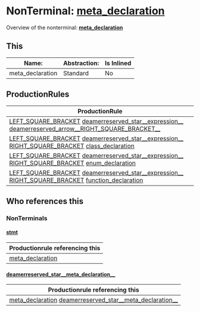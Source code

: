 # NonTerminal: **[meta_declaration](./meta_declaration.md)**

Overview of the nonterminal: **[meta_declaration](./meta_declaration.md)**



## This

| Name:                | Abstraction:    | Is Inlined |
| -------------------- | --------------- | ---------- |
| meta_declaration | Standard | No |



## ProductionRules

| ProductionRule |
| ---- |
| [LEFT_SQUARE_BRACKET](./../Lexicon/LEFT_SQUARE_BRACKET.md) [deamerreserved_star__expression__](./deamerreserved_star__expression__.md) [deamerreserved_arrow__RIGHT_SQUARE_BRACKET__](./deamerreserved_arrow__RIGHT_SQUARE_BRACKET__.md)  |
| [LEFT_SQUARE_BRACKET](./../Lexicon/LEFT_SQUARE_BRACKET.md) [deamerreserved_star__expression__](./deamerreserved_star__expression__.md) [RIGHT_SQUARE_BRACKET](./../Lexicon/RIGHT_SQUARE_BRACKET.md) [class_declaration](./class_declaration.md)  |
| [LEFT_SQUARE_BRACKET](./../Lexicon/LEFT_SQUARE_BRACKET.md) [deamerreserved_star__expression__](./deamerreserved_star__expression__.md) [RIGHT_SQUARE_BRACKET](./../Lexicon/RIGHT_SQUARE_BRACKET.md) [enum_declaration](./enum_declaration.md)  |
| [LEFT_SQUARE_BRACKET](./../Lexicon/LEFT_SQUARE_BRACKET.md) [deamerreserved_star__expression__](./deamerreserved_star__expression__.md) [RIGHT_SQUARE_BRACKET](./../Lexicon/RIGHT_SQUARE_BRACKET.md) [function_declaration](./function_declaration.md)  |




## Who references this

### NonTerminals


#### [stmt](./../Grammar/stmt.md)

| Productionrule referencing this                      |
| ---------------------------------------------------- |
| [meta_declaration](./meta_declaration.md)  |


#### [deamerreserved_star__meta_declaration__](./../Grammar/deamerreserved_star__meta_declaration__.md)

| Productionrule referencing this                      |
| ---------------------------------------------------- |
| [meta_declaration](./meta_declaration.md) [deamerreserved_star__meta_declaration__](./deamerreserved_star__meta_declaration__.md)  |



